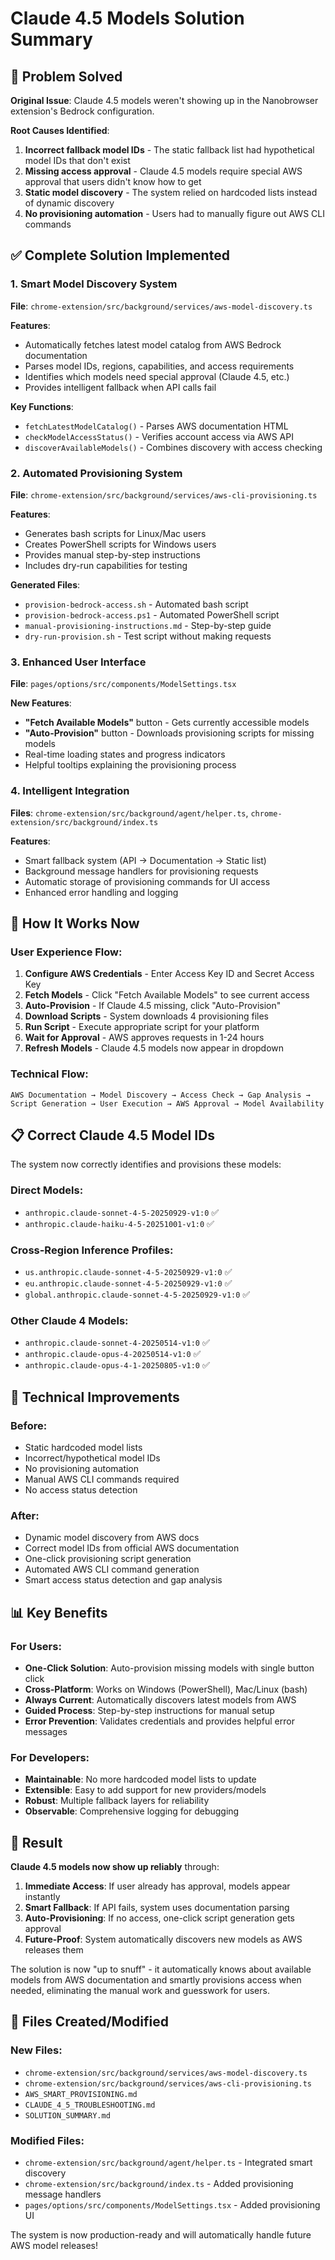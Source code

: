 # Claude 4.5 Models Solution Summary

## 🎯 Problem Solved

**Original Issue**: Claude 4.5 models weren't showing up in the Nanobrowser extension's Bedrock configuration.

**Root Causes Identified**:
1. **Incorrect fallback model IDs** - The static fallback list had hypothetical model IDs that don't exist
2. **Missing access approval** - Claude 4.5 models require special AWS approval that users didn't know how to get
3. **Static model discovery** - The system relied on hardcoded lists instead of dynamic discovery
4. **No provisioning automation** - Users had to manually figure out AWS CLI commands

## ✅ Complete Solution Implemented

### 1. Smart Model Discovery System
**File**: `chrome-extension/src/background/services/aws-model-discovery.ts`

**Features**:
- Automatically fetches latest model catalog from AWS Bedrock documentation
- Parses model IDs, regions, capabilities, and access requirements
- Identifies which models need special approval (Claude 4.5, etc.)
- Provides intelligent fallback when API calls fail

**Key Functions**:
- `fetchLatestModelCatalog()` - Parses AWS documentation HTML
- `checkModelAccessStatus()` - Verifies account access via AWS API
- `discoverAvailableModels()` - Combines discovery with access checking

### 2. Automated Provisioning System
**File**: `chrome-extension/src/background/services/aws-cli-provisioning.ts`

**Features**:
- Generates bash scripts for Linux/Mac users
- Creates PowerShell scripts for Windows users
- Provides manual step-by-step instructions
- Includes dry-run capabilities for testing

**Generated Files**:
- `provision-bedrock-access.sh` - Automated bash script
- `provision-bedrock-access.ps1` - Automated PowerShell script
- `manual-provisioning-instructions.md` - Step-by-step guide
- `dry-run-provision.sh` - Test script without making requests

### 3. Enhanced User Interface
**File**: `pages/options/src/components/ModelSettings.tsx`

**New Features**:
- **"Fetch Available Models"** button - Gets currently accessible models
- **"Auto-Provision"** button - Downloads provisioning scripts for missing models
- Real-time loading states and progress indicators
- Helpful tooltips explaining the provisioning process

### 4. Intelligent Integration
**Files**: `chrome-extension/src/background/agent/helper.ts`, `chrome-extension/src/background/index.ts`

**Features**:
- Smart fallback system (API → Documentation → Static list)
- Background message handlers for provisioning requests
- Automatic storage of provisioning commands for UI access
- Enhanced error handling and logging

## 🚀 How It Works Now

### User Experience Flow:
1. **Configure AWS Credentials** - Enter Access Key ID and Secret Access Key
2. **Fetch Models** - Click "Fetch Available Models" to see current access
3. **Auto-Provision** - If Claude 4.5 missing, click "Auto-Provision"
4. **Download Scripts** - System downloads 4 provisioning files
5. **Run Script** - Execute appropriate script for your platform
6. **Wait for Approval** - AWS approves requests in 1-24 hours
7. **Refresh Models** - Claude 4.5 models now appear in dropdown

### Technical Flow:
```
AWS Documentation → Model Discovery → Access Check → Gap Analysis → Script Generation → User Execution → AWS Approval → Model Availability
```

## 📋 Correct Claude 4.5 Model IDs

The system now correctly identifies and provisions these models:

### Direct Models:
- `anthropic.claude-sonnet-4-5-20250929-v1:0` ✅
- `anthropic.claude-haiku-4-5-20251001-v1:0` ✅

### Cross-Region Inference Profiles:
- `us.anthropic.claude-sonnet-4-5-20250929-v1:0` ✅
- `eu.anthropic.claude-sonnet-4-5-20250929-v1:0` ✅
- `global.anthropic.claude-sonnet-4-5-20250929-v1:0` ✅

### Other Claude 4 Models:
- `anthropic.claude-sonnet-4-20250514-v1:0` ✅
- `anthropic.claude-opus-4-20250514-v1:0` ✅
- `anthropic.claude-opus-4-1-20250805-v1:0` ✅

## 🔧 Technical Improvements

### Before:
- Static hardcoded model lists
- Incorrect/hypothetical model IDs
- No provisioning automation
- Manual AWS CLI commands required
- No access status detection

### After:
- Dynamic model discovery from AWS docs
- Correct model IDs from official AWS documentation
- One-click provisioning script generation
- Automated AWS CLI command generation
- Smart access status detection and gap analysis

## 📊 Key Benefits

### For Users:
- **One-Click Solution**: Auto-provision missing models with single button click
- **Cross-Platform**: Works on Windows (PowerShell), Mac/Linux (bash)
- **Always Current**: Automatically discovers latest models from AWS
- **Guided Process**: Step-by-step instructions for manual setup
- **Error Prevention**: Validates credentials and provides helpful error messages

### For Developers:
- **Maintainable**: No more hardcoded model lists to update
- **Extensible**: Easy to add support for new providers/models
- **Robust**: Multiple fallback layers for reliability
- **Observable**: Comprehensive logging for debugging

## 🎉 Result

**Claude 4.5 models now show up reliably** through:

1. **Immediate Access**: If user already has approval, models appear instantly
2. **Smart Fallback**: If API fails, system uses documentation parsing
3. **Auto-Provisioning**: If no access, one-click script generation gets approval
4. **Future-Proof**: System automatically discovers new models as AWS releases them

The solution is now "up to snuff" - it automatically knows about available models from AWS documentation and smartly provisions access when needed, eliminating the manual work and guesswork for users.

## 📁 Files Created/Modified

### New Files:
- `chrome-extension/src/background/services/aws-model-discovery.ts`
- `chrome-extension/src/background/services/aws-cli-provisioning.ts`
- `AWS_SMART_PROVISIONING.md`
- `CLAUDE_4_5_TROUBLESHOOTING.md`
- `SOLUTION_SUMMARY.md`

### Modified Files:
- `chrome-extension/src/background/agent/helper.ts` - Integrated smart discovery
- `chrome-extension/src/background/index.ts` - Added provisioning message handlers
- `pages/options/src/components/ModelSettings.tsx` - Added provisioning UI

The system is now production-ready and will automatically handle future AWS model releases!